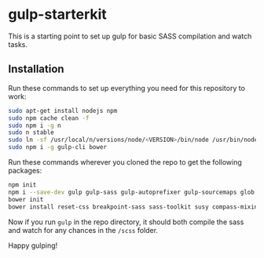# gulp-starterkit

This is a starting point to set up gulp for basic SASS compilation and watch tasks.

## Installation

Run these commands to set up everything you need for this repository to work:

```bash
sudo apt-get install nodejs npm
sudo npm cache clean -f
sudo npm i -g n
sudo n stable
sudo ln -sf /usr/local/n/versions/node/<VERSION>/bin/node /usr/bin/node 
sudo npm i -g gulp-cli bower
```

Run these commands wherever you cloned the repo to get the following packages:

```bash
npm init
npm i --save-dev gulp gulp-sass gulp-autoprefixer gulp-sourcemaps glob gulp-sass-glob es6-promise
bower init
bower install reset-css breakpoint-sass sass-toolkit susy compass-mixins --save
```

Now if you run `gulp` in the repo directory, it should both compile the sass and watch for any chances in the `/scss` folder.

Happy gulping!
